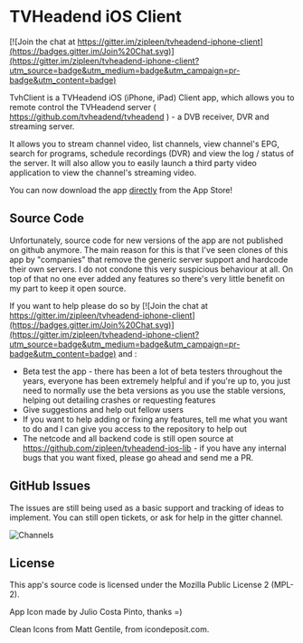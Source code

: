 TVHeadend iOS Client
=======================

[![Join the chat at https://gitter.im/zipleen/tvheadend-iphone-client](https://badges.gitter.im/Join%20Chat.svg)](https://gitter.im/zipleen/tvheadend-iphone-client?utm_source=badge&utm_medium=badge&utm_campaign=pr-badge&utm_content=badge)

TvhClient is a TVHeadend iOS (iPhone, iPad) Client app, which allows you to remote control the TVHeadend server  ( https://github.com/tvheadend/tvheadend ) - a DVB receiver, DVR and streaming server.

It allows you to stream channel video, list channels, view channel's EPG, search for programs, schedule recordings (DVR) and view the log / status of the server. It will also allow you to easily launch a third party video application to view the channel's streaming video.

You can now download the app [directly](https://itunes.apple.com/gb/app/tvhclient/id638900112?mt=8&uo=4) from the App Store!

## Source Code

Unfortunately, source code for new versions of the app are not published on github anymore. The main reason for this is that I've seen clones of this app by "companies" that remove the generic server support and hardcode their own servers. I do not condone this very suspicious behaviour at all. On top of that no one ever added any features so there's very little benefit on my part to keep it open source.

If you want to help please do so by [![Join the chat at https://gitter.im/zipleen/tvheadend-iphone-client](https://badges.gitter.im/Join%20Chat.svg)](https://gitter.im/zipleen/tvheadend-iphone-client?utm_source=badge&utm_medium=badge&utm_campaign=pr-badge&utm_content=badge) and :
- Beta test the app - there has been a lot of beta testers throughout the years, everyone has been extremely helpful and if you're up to, you just need to normally use the beta versions as you use the stable versions, helping out detailing crashes or requesting features
- Give suggestions and help out fellow users
- If you want to help adding or fixing any features, tell me what you want to do and I can give you access to the repository to help out
- The netcode and all backend code is still open source at https://github.com/zipleen/tvheadend-ios-lib - if you have any internal bugs that you want fixed, please go ahead and send me a PR.

## GitHub Issues

The issues are still being used as a basic support and tracking of ideas to implement. You can still open tickets, or ask for help in the gitter channel.

![Channels](http://a3.mzstatic.com/eu/r30/Purple5/v4/df/e4/17/dfe41704-81e9-7312-b57f-76f4b51ad511/screen322x572.jpeg) 

## License

This app's source code is licensed under the Mozilla Public License 2 (MPL-2). 

App Icon made by Julio Costa Pinto, thanks =)

Clean Icons from Matt Gentile, from icondeposit.com.

